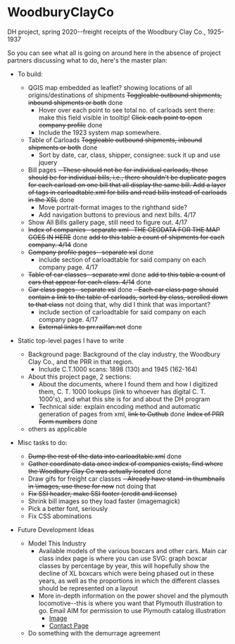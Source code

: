 # WoodburyClayCo
DH project, spring 2020--freight receipts of the Woodbury Clay Co., 1925-1937

So you can see what all is going on around here in the absence of project partners discussing what to do, here's the master plan:
- To build:
  - QGIS map embedded as leaflet? showing locations of all origins/destinations of shipments
    ~~Toggleable outbound shipments, inbound shipments or both~~ done
    - Hover over each point to see total no. of carloads sent there: make this field visible in tooltip!
    ~~Click each point to open company profile~~ done
    - Include the 1923 system map somewhere.
  - Table of Carloads
    ~~Toggleable outbound shipments, inbound shipments or both~~ done
    - Sort by date, car, class, shipper, consignee: suck it up and use jquery
  - Bill pages
    ~~- These should not be for individual carloads, these should be for individual bills, i.e., there shouldn&#39;t be duplicate pages for each carload on one bill that all display the same bill. Add a layer of tags in carloadtable.xml for bills and read bills instead of carloads in the XSL~~ done
    - Move portrait-format images to the righthand side?
    - Add navigation buttons to previous and next bills. 4/17
  - Show All Bills gallery page, still need to figure out. 4/17
  - ~~Index of companies--separate xml--THE GEODATA FOR THE MAP GOES IN HERE~~ done
    ~~add to this table a count of shipments for each company. 4/14~~ done
  - ~~Company profile pages--separate xsl~~ done
    - include section of carloadtable for said company on each company page. 4/17
  - ~~Table of car classes--separate xml~~ done
      ~~add to this table a count of cars that appear for each class. 4/14~~ done
  - ~~Car class pages--separate xsl~~ done
    ~~- Each car class page should contain a link to the table of carloads, sorted by class, scrolled down to that class~~ not doing that, why did I think that was important?
    - include section of carloadtable for said company on each company page. 4/17
    - ~~External links to prr.railfan.net~~ done
    

- Static top-level pages I have to write
  - Background page: Background of the clay industry, the Woodbury Clay Co., and the PRR in that region.
    - Include C.T.1000 scans: 1898 (130) and 1945 (162-164)
  - About this project page, 2 sections:
    - About the documents, where I found them and how I digitized them, C. T. 1000 lookups (link to whoever has digital C. T. 1000&#39;s), and what this site is for and about the DH program
    - Technical side: explain encoding method and automatic generation of pages from xml, ~~link to Guthub~~ done
  ~~Index of PRR Form numbers~~ done
  - others as applicable

- Misc tasks to do:
  - ~~Dump the rest of the data into carloadtable.xml~~ done
  - ~~Gather coordinate data once index of companies exists, find where the Woodbury Clay Co was actually located~~ done
  - Draw gifs for freight car classes
    ~~- Already have stand-in thumbnails in \images, use these for now~~ not doing that
  - ~~Fix SSI header, make SSI footer (credit and license)~~
  - Shrink bill images so they load faster (imagemagick)
  - Pick a better font, seriously
  - Fix CSS abominations
  
- Future Development Ideas
  - Model This Industry
    - Available models of the various boxcars and other cars. Main car class index page is where you can use SVG: graph boxcar classes by percentage by year, this will hopefully show the decline of XL boxcars which were being phased out in these years, as well as the proportions in which the different classes should be represented on a layout
    - More in-depth information on the power shovel and the plymouth locomotive--this is where you want that Plymouth illustration to go. Email AIM for permission to use Plymouth catalog illustration
      - [Image](https://americanindustrialmining.com/plymouth-locomotive-works)
      - [Contact Page](https://americanindustrialmining.com/contact)
  - Do something with the demurrage agreement
